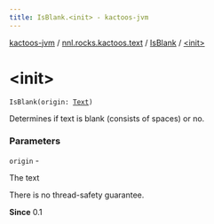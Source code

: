 ```yaml
---
title: IsBlank.<init> - kactoos-jvm
---
```


[kactoos-jvm](../../index.html) / [nnl.rocks.kactoos.text](../index.html) / [IsBlank](index.html) / [&lt;init&gt;](./-init-.html)

# &lt;init&gt;

`IsBlank(origin: `[`Text`](../../nnl.rocks.kactoos/-text/index.html)`)`

Determines if text is blank (consists of spaces) or no.

### Parameters

`origin` -

The text




There is no thread-safety guarantee.




**Since**
0.1

